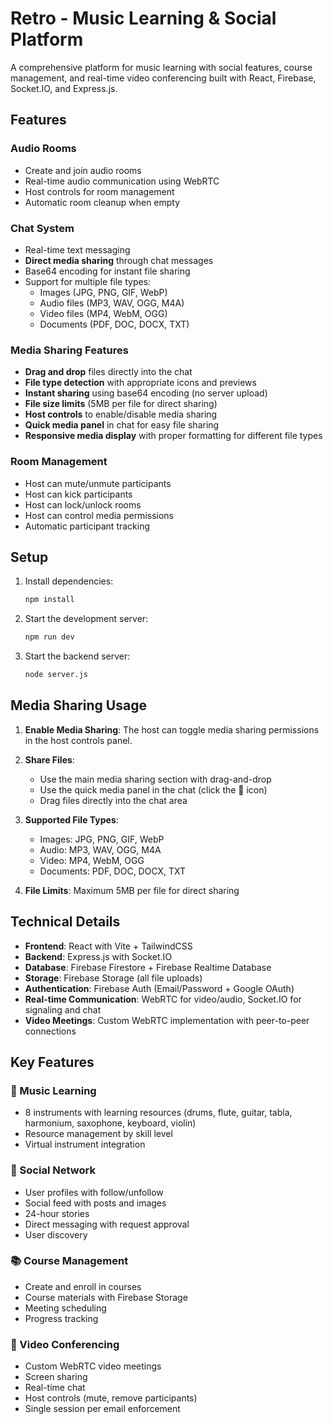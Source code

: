 # Retro - Music Learning & Social Platform

A comprehensive platform for music learning with social features, course management, and real-time video conferencing built with React, Firebase, Socket.IO, and Express.js.

## Features

### Audio Rooms
- Create and join audio rooms
- Real-time audio communication using WebRTC
- Host controls for room management
- Automatic room cleanup when empty

### Chat System
- Real-time text messaging
- **Direct media sharing** through chat messages
- Base64 encoding for instant file sharing
- Support for multiple file types:
  - Images (JPG, PNG, GIF, WebP)
  - Audio files (MP3, WAV, OGG, M4A)
  - Video files (MP4, WebM, OGG)
  - Documents (PDF, DOC, DOCX, TXT)

### Media Sharing Features
- **Drag and drop** files directly into the chat
- **File type detection** with appropriate icons and previews
- **Instant sharing** using base64 encoding (no server upload)
- **File size limits** (5MB per file for direct sharing)
- **Host controls** to enable/disable media sharing
- **Quick media panel** in chat for easy file sharing
- **Responsive media display** with proper formatting for different file types

### Room Management
- Host can mute/unmute participants
- Host can kick participants
- Host can lock/unlock rooms
- Host can control media permissions
- Automatic participant tracking

## Setup

1. Install dependencies:
   ```bash
   npm install
   ```

2. Start the development server:
   ```bash
   npm run dev
   ```

3. Start the backend server:
   ```bash
   node server.js
   ```

## Media Sharing Usage

1. **Enable Media Sharing**: The host can toggle media sharing permissions in the host controls panel.

2. **Share Files**: 
   - Use the main media sharing section with drag-and-drop
   - Use the quick media panel in the chat (click the 📎 icon)
   - Drag files directly into the chat area

3. **Supported File Types**:
   - Images: JPG, PNG, GIF, WebP
   - Audio: MP3, WAV, OGG, M4A
   - Video: MP4, WebM, OGG
   - Documents: PDF, DOC, DOCX, TXT

4. **File Limits**: Maximum 5MB per file for direct sharing

## Technical Details

- **Frontend**: React with Vite + TailwindCSS
- **Backend**: Express.js with Socket.IO
- **Database**: Firebase Firestore + Firebase Realtime Database
- **Storage**: Firebase Storage (all file uploads)
- **Authentication**: Firebase Auth (Email/Password + Google OAuth)
- **Real-time Communication**: WebRTC for video/audio, Socket.IO for signaling and chat
- **Video Meetings**: Custom WebRTC implementation with peer-to-peer connections

## Key Features

### 🎵 Music Learning
- 8 instruments with learning resources (drums, flute, guitar, tabla, harmonium, saxophone, keyboard, violin)
- Resource management by skill level
- Virtual instrument integration

### 👥 Social Network
- User profiles with follow/unfollow
- Social feed with posts and images
- 24-hour stories
- Direct messaging with request approval
- User discovery

### 📚 Course Management
- Create and enroll in courses
- Course materials with Firebase Storage
- Meeting scheduling
- Progress tracking

### 🎥 Video Conferencing
- Custom WebRTC video meetings
- Screen sharing
- Real-time chat
- Host controls (mute, remove participants)
- Single session per email enforcement